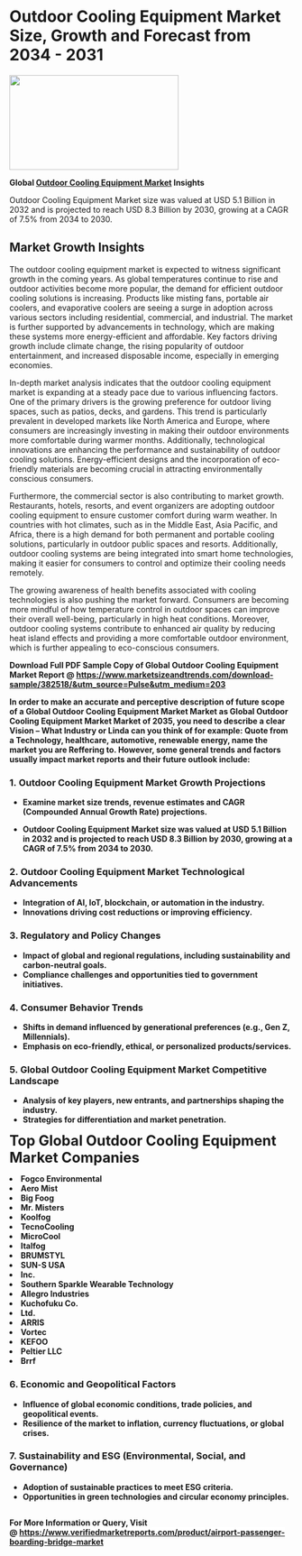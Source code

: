 <H1>Outdoor Cooling Equipment Market Size, Growth and Forecast from 2034 - 2031</H1><img class="aligncenter size-medium wp-image-584254" src="https://thirdeyenews.in/wp-content/uploads/2034/09/Global-Market-Research-300x168.jpeg" alt="" width="300" height="168" /><p><strong>Global&nbsp;<a href="https://www.marketsizeandtrends.com/download-sample/382518/&amp;utm_source=Pulse&amp;utm_medium=203">Outdoor Cooling Equipment Market</a> Insights</strong></p><p>Outdoor Cooling Equipment Market size was valued at USD 5.1 Billion in 2032 and is projected to reach USD 8.3 Billion by 2030, growing at a CAGR of 7.5% from 2034 to 2030.</p><p><h2>Market Growth Insights</h2> <p>The outdoor cooling equipment market is expected to witness significant growth in the coming years. As global temperatures continue to rise and outdoor activities become more popular, the demand for efficient outdoor cooling solutions is increasing. Products like misting fans, portable air coolers, and evaporative coolers are seeing a surge in adoption across various sectors including residential, commercial, and industrial. The market is further supported by advancements in technology, which are making these systems more energy-efficient and affordable. Key factors driving growth include climate change, the rising popularity of outdoor entertainment, and increased disposable income, especially in emerging economies.</p> <p><strong></strong></p> <p>In-depth market analysis indicates that the outdoor cooling equipment market is expanding at a steady pace due to various influencing factors. One of the primary drivers is the growing preference for outdoor living spaces, such as patios, decks, and gardens. This trend is particularly prevalent in developed markets like North America and Europe, where consumers are increasingly investing in making their outdoor environments more comfortable during warmer months. Additionally, technological innovations are enhancing the performance and sustainability of outdoor cooling solutions. Energy-efficient designs and the incorporation of eco-friendly materials are becoming crucial in attracting environmentally conscious consumers.</p> <p>Furthermore, the commercial sector is also contributing to market growth. Restaurants, hotels, resorts, and event organizers are adopting outdoor cooling equipment to ensure customer comfort during warm weather. In countries with hot climates, such as in the Middle East, Asia Pacific, and Africa, there is a high demand for both permanent and portable cooling solutions, particularly in outdoor public spaces and resorts. Additionally, outdoor cooling systems are being integrated into smart home technologies, making it easier for consumers to control and optimize their cooling needs remotely.</p> <p>The growing awareness of health benefits associated with cooling technologies is also pushing the market forward. Consumers are becoming more mindful of how temperature control in outdoor spaces can improve their overall well-being, particularly in high heat conditions. Moreover, outdoor cooling systems contribute to enhanced air quality by reducing heat island effects and providing a more comfortable outdoor environment, which is further appealing to eco-conscious consumers.</p> <p><strong></p><p><span class=""><strong>Download Full PDF Sample Copy of Global Outdoor Cooling Equipment Market Report</strong> @ <a href="https://www.marketsizeandtrends.com/download-sample/382518/&amp;utm_source=Pulse&amp;utm_medium=203" target="_blank">https://www.marketsizeandtrends.com/download-sample/382518/&amp;utm_source=Pulse&amp;utm_medium=203</a></span></p><p>In order to make an accurate and perceptive description of future scope of a Global&nbsp;Outdoor Cooling Equipment Market Market as Global&nbsp;Outdoor Cooling Equipment Market Market of 2035, you need to describe a clear Vision &ndash; What Industry or Linda can you think of for example: Quote from a Technology, healthcare, automotive, renewable energy, name the market you are Reffering to. However, some general trends and factors usually impact market reports and their future outlook include:</p><h3>1.&nbsp;<strong>Outdoor Cooling Equipment Market Growth Projections</strong></h3><ul><li>Examine market size trends, revenue estimates and CAGR (Compounded Annual Growth Rate) projections.</li><li><p>Outdoor Cooling Equipment Market size was valued at USD 5.1 Billion in 2032 and is projected to reach USD 8.3 Billion by 2030, growing at a CAGR of 7.5% from 2034 to 2030.</p></li></ul><h3>2.&nbsp;<strong>Outdoor Cooling Equipment Market Technological Advancements</strong></h3><ul><li>Integration of AI, IoT, blockchain, or automation in the industry.</li><li>Innovations driving cost reductions or improving efficiency.</li></ul><h3>3.&nbsp;<strong>Regulatory and Policy Changes</strong></h3><ul><li>Impact of global and regional regulations, including sustainability and carbon-neutral goals.</li><li>Compliance challenges and opportunities tied to government initiatives.</li></ul><h3>4.&nbsp;<strong>Consumer Behavior Trends</strong></h3><ul><li>Shifts in demand influenced by generational preferences (e.g., Gen Z, Millennials).</li><li>Emphasis on eco-friendly, ethical, or personalized products/services.</li></ul><h3>5.&nbsp;<strong>Global Outdoor Cooling Equipment Market Competitive Landscape</strong></h3><ul><li>Analysis of key players, new entrants, and partnerships shaping the industry.</li><li>Strategies for differentiation and market penetration.</li></ul><p data-pm-slice="1 1 []"><span style="color: inherit; font-family: inherit; font-size: 25px;">Top Global Outdoor Cooling Equipment Market Companies</span></p><div class="" data-test-id=""><p><li>Fogco Environmental</li><li> Aero Mist</li><li> Big Foog</li><li> Mr. Misters</li><li> Koolfog</li><li> TecnoCooling</li><li> MicroCool</li><li> Italfog</li><li> BRUMSTYL</li><li> SUN-S USA</li><li> Inc.</li><li> Southern Sparkle Wearable Technology</li><li> Allegro Industries</li><li> Kuchofuku Co.</li><li> Ltd.</li><li> ARRIS</li><li> Vortec</li><li> KEFOO</li><li> Peltier LLC</li><li> Brrf</li></p></div><h3>6.&nbsp;<strong>Economic and Geopolitical Factors</strong></h3><ul><li>Influence of global economic conditions, trade policies, and geopolitical events.</li><li>Resilience of the market to inflation, currency fluctuations, or global crises.</li></ul><h3>7.&nbsp;<strong>Sustainability and ESG (Environmental, Social, and Governance)</strong></h3><ul><li>Adoption of sustainable practices to meet ESG criteria.</li><li>Opportunities in green technologies and circular economy principles.</li></ul><h2><strong style="font-size: 14px;">For More Information or Query, Visit @&nbsp;</strong><a style="background-color: #ffffff; font-size: 14px;" href="https://www.marketsizeandtrends.com/report/outdoor-cooling-equipment-market/" target="_blank">https://www.verifiedmarketreports.com/product/airport-passenger-boarding-bridge-market</a></h2>
